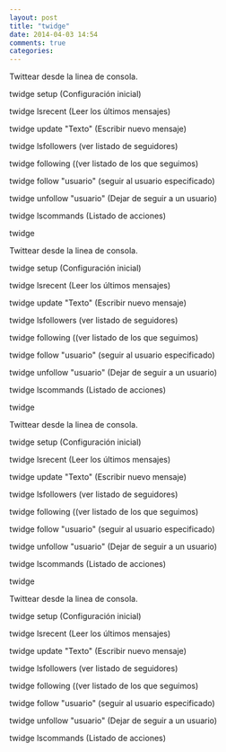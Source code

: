 ```yaml
---
layout: post
title: "twidge"
date: 2014-04-03 14:54
comments: true
categories: 
---
```

Twittear desde la linea de consola. 

twidge setup (Configuración inicial) 

twidge lsrecent (Leer los últimos mensajes) 

twidge update "Texto" (Escribir nuevo mensaje) 

twidge lsfollowers (ver listado de seguidores) 

twidge following ((ver listado de los que seguimos) 

twidge follow "usuario" (seguir al usuario especificado) 

twidge unfollow "usuario" (Dejar de seguir a un usuario) 

twidge lscommands (Listado de acciones)

twidge 

Twittear desde la linea de consola. 

twidge setup (Configuración inicial) 

twidge lsrecent (Leer los últimos mensajes) 

twidge update "Texto" (Escribir nuevo mensaje) 

twidge lsfollowers (ver listado de seguidores) 

twidge following ((ver listado de los que seguimos) 

twidge follow "usuario" (seguir al usuario especificado) 

twidge unfollow "usuario" (Dejar de seguir a un usuario) 

twidge lscommands (Listado de acciones)

twidge 

Twittear desde la linea de consola. 

twidge setup (Configuración inicial) 

twidge lsrecent (Leer los últimos mensajes) 

twidge update "Texto" (Escribir nuevo mensaje) 

twidge lsfollowers (ver listado de seguidores) 

twidge following ((ver listado de los que seguimos) 

twidge follow "usuario" (seguir al usuario especificado) 

twidge unfollow "usuario" (Dejar de seguir a un usuario) 

twidge lscommands (Listado de acciones)

twidge 

Twittear desde la linea de consola. 

twidge setup (Configuración inicial) 

twidge lsrecent (Leer los últimos mensajes) 

twidge update "Texto" (Escribir nuevo mensaje) 

twidge lsfollowers (ver listado de seguidores) 

twidge following ((ver listado de los que seguimos) 

twidge follow "usuario" (seguir al usuario especificado) 

twidge unfollow "usuario" (Dejar de seguir a un usuario) 

twidge lscommands (Listado de acciones)

